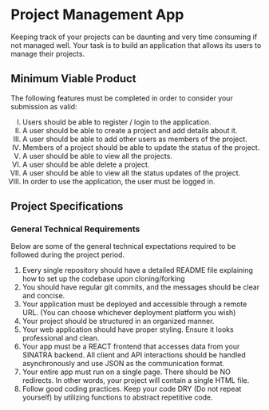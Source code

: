 # Project Management App

Keeping track of your projects can be daunting and very time consuming if not managed well. Your task is to build an application that allows its users to  manage their projects.


## Minimum Viable Product

The following features must be completed in order to consider your submission as valid:

<ol type="I">
  <li>Users should be able to register / login to the application.</li>
  <li>A user should be able to create a project and add details about it.</li>
  <li>A user should be able to add other users as members of the project.</li>
  <li>Members of a project should be able to update the status of the project.</li>
  <li>A user should  be able to view all the projects.</li>
  <li>A user should be able delete a project.</li>
  <li>A user should be able to view all the status updates of the project.</li>
  <li>In order to use the application, the user must be logged in.</li>
</ol>


## Project Specifications

### General Technical Requirements

Below are some of the general technical expectations required to be followed during the project period.

<ol>
  <li>Every single repository should have a detailed README file explaining how to set up the codebase upon cloning/forking </li>
  <li>You should have regular git commits, and the messages should be clear and concise.</li>
  <Li>Your application must be deployed and accessible through a remote URL. (You can choose whichever deployment platform you wish)</li>
  <li>Your project should be structured in an organized manner.</li>
  <li>Your web application should have proper styling. Ensure it looks professional and clean.</li>
  <li>Your app must be a REACT frontend that accesses data from  your SINATRA backend. All client and API interactions should be handled asynchronously  and use JSON as the communication format.</li>
  <li>Your entire app must run on a single page. There should be NO redirects. In other words, your project will contain a single HTML file.</li>
  <li>Follow good coding practices. Keep your code DRY (Do not repeat yourself) by utilizing functions to abstract repetitive code.</li>
</ol>
